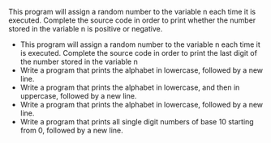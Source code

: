 This program will assign a random number to the variable n each time it is executed. Complete the source code in order to print whether the number stored in the variable n is positive or negative.
- This program will assign a random number to the variable n each time it is executed. Complete the source code in order to print the last digit of the number stored in the variable n
- Write a program that prints the alphabet in lowercase, followed by a new line.
- Write a program that prints the alphabet in lowercase, and then in uppercase, followed by a new line.
- Write a program that prints the alphabet in lowercase, followed by a new line.
- Write a program that prints all single digit numbers of base 10 starting from 0, followed by a new line.
